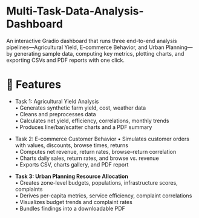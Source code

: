 # Multi-Task-Data-Analysis-Dashboard
An interactive Gradio dashboard that runs three end-to-end analysis pipelines—Agricultural Yield, E-commerce Behavior, and Urban Planning—by generating sample data, computing key metrics, plotting charts, and exporting CSVs and PDF reports with one click.

 # 🚀 Features

- Task 1: Agricultural Yield Analysis  
  • Generates synthetic farm yield, cost, weather data  
  • Cleans and preprocesses data  
  • Calculates net yield, efficiency, correlations, monthly trends  
  • Produces line/bar/scatter charts and a PDF summary

- Task 2: E-commerce Customer Behavior
  • Simulates customer orders with values, discounts, browse times, returns  
  • Computes net revenue, return rates, browse–return correlation  
  • Charts daily sales, return rates, and browse vs. revenue  
  • Exports CSV, charts gallery, and PDF report

- **Task 3: Urban Planning Resource Allocation**  
  • Creates zone-level budgets, populations, infrastructure scores, complaints  
  • Derives per-capita metrics, service efficiency, complaint correlations  
  • Visualizes budget trends and complaint rates  
  • Bundles findings into a downloadable PDF
